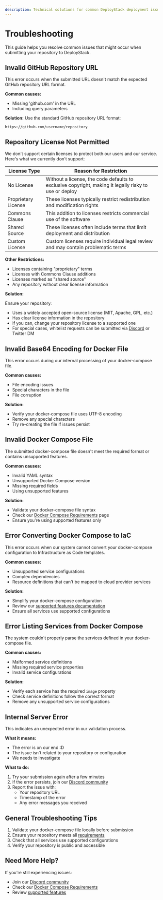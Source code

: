 ```yaml
---
description: Technical solutions for common DeployStack deployment issues. Find answers to repository submission errors, license restrictions, and Docker Compose validation problems.
---
```


# Troubleshooting

This guide helps you resolve common issues that might occur when submitting your repository to DeployStack.

## Invalid GitHub Repository URL

This error occurs when the submitted URL doesn't match the expected GitHub repository URL format.

**Common causes:**

- Missing 'github.com' in the URL
- Including query parameters

**Solution:**
Use the standard GitHub repository URL format:

```text
https://github.com/username/repository
```

## Repository License Not Permitted

We don't support certain licenses to protect both our users and our service. Here's what we currently don't support:

| License Type | Reason for Restriction |
|-------------|------------------------|
| No License | Without a license, the code defaults to exclusive copyright, making it legally risky to use or deploy |
| Proprietary License | These licenses typically restrict redistribution and modification rights |
| Commons Clause | This addition to licenses restricts commercial use of the software |
| Shared Source | These licenses often include terms that limit deployment and distribution |
| Custom License | Custom licenses require individual legal review and may contain problematic terms |

**Other Restrictions:**

- Licenses containing "proprietary" terms
- Licenses with Commons Clause additions
- Licenses marked as "shared source"
- Any repository without clear license information

**Solution:**

Ensure your repository:

- Uses a widely accepted open-source license (MIT, Apache, GPL, etc.)
- Has clear license information in the repository
- If you can, change your repository license to a supported one
- For special cases, whitelist requests can be submitted via [Discord](https://discord.gg/UjFWwByB) or Twitter DM

## Invalid Base64 Encoding for Docker File

This error occurs during our internal processing of your docker-compose file.

**Common causes:**

- File encoding issues
- Special characters in the file
- File corruption

**Solution:**

- Verify your docker-compose file uses UTF-8 encoding
- Remove any special characters
- Try re-creating the file if issues persist

## Invalid Docker Compose File

The submitted docker-compose file doesn't meet the required format or contains unsupported features.

**Common causes:**

- Invalid YAML syntax
- Unsupported Docker Compose version
- Missing required fields
- Using unsupported features

**Solution:**

- Validate your docker-compose file syntax
- Check our [Docker Compose Requirements](/deploystack/docker-compose-requirements) page
- Ensure you're using supported features only

## Error Converting Docker Compose to IaC

This error occurs when our system cannot convert your docker-compose configuration to Infrastructure as Code templates.

**Common causes:**

- Unsupported service configurations
- Complex dependencies
- Resource definitions that can't be mapped to cloud provider services

**Solution:**

- Simplify your docker-compose configuration
- Review our [supported features documentation](/modules/docker-to-iac/supported-docker-compose-variables)
- Ensure all services use supported configurations

## Error Listing Services from Docker Compose

The system couldn't properly parse the services defined in your docker-compose file.

**Common causes:**

- Malformed service definitions
- Missing required service properties
- Invalid service configurations

**Solution:**

- Verify each service has the required `image` property
- Check service definitions follow the correct format
- Remove any unsupported service configurations

## Internal Server Error

This indicates an unexpected error in our validation process.

**What it means:**

- The error is on our end :D
- The issue isn't related to your repository or configuration
- We needs to investigate

**What to do:**

1. Try your submission again after a few minutes
2. If the error persists, join our [Discord community](https://discord.gg/UjFWwByB)
3. Report the issue with:
   - Your repository URL
   - Timestamp of the error
   - Any error messages you received

## General Troubleshooting Tips

1. Validate your docker-compose file locally before submission
2. Ensure your repository meets all [requirements](/deploystack/docker-compose-requirements)
3. Check that all services use supported configurations
4. Verify your repository is public and accessible

## Need More Help?

If you're still experiencing issues:

- Join our [Discord community](https://discord.gg/UjFWwByB)
- Check our [Docker Compose Requirements](/deploystack/docker-compose-requirements)
- Review [supported features](/modules/docker-to-iac/supported-docker-compose-variables)
